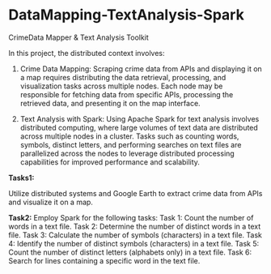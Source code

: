# DataMapping-TextAnalysis-Spark
CrimeData Mapper &amp; Text Analysis Toolkit

In this project, the distributed context involves:

1. Crime Data Mapping: Scraping crime data from APIs and displaying it on a map requires distributing the data retrieval, processing, and visualization tasks across multiple nodes. Each node may be responsible for fetching data from specific APIs, processing the retrieved data, and presenting it on the map interface.

2. Text Analysis with Spark: Using Apache Spark for text analysis involves distributed computing, where large volumes of text data are distributed across multiple nodes in a cluster. Tasks such as counting words, symbols, distinct letters, and performing searches on text files are parallelized across the nodes to leverage distributed processing capabilities for improved performance and scalability.

**Tasks1:**

Utilize distributed systems and Google Earth to extract crime data from APIs and visualize it on a map.

**Task2:**
Employ Spark for the following tasks:
Task 1: Count the number of words in a text file.
Task 2: Determine the number of distinct words in a text file.
Task 3: Calculate the number of symbols (characters) in a text file.
Task 4: Identify the number of distinct symbols (characters) in a text file.
Task 5: Count the number of distinct letters (alphabets only) in a text file.
Task 6: Search for lines containing a specific word in the text file.
